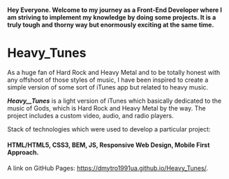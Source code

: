 #### Hey Everyone. Welcome to my journey as a Front-End Developer where I am striving to implement my knowledge by doing some projects. It is a truly tough and thorny way but enormously exciting at the same time.

# Heavy_Tunes

As a huge fan of Hard Rock and Heavy Metal and to be totally honest with any offshoot of those styles of music, I have been inspired to create a simple version of some sort of iTunes app but related to heavy music. 

***Heavy__Tunes*** is a light version of iTunes which basically dedicated to the music of Gods, which is Hard Rock and Heavy Metal by the way. The project includes a custom video, audio, and radio players. 


Stack of technologies which were used to develop a particular project: 
#### HTML/HTML5, CSS3, BEM, JS, Responsive Web Design, Mobile First Approach.

A link on GitHub Pages: https://dmytro1991ua.github.io/Heavy_Tunes/.
